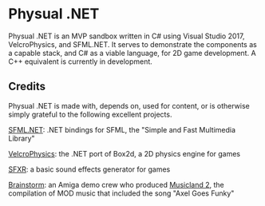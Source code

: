 # Physual .NET

Physual .NET is an MVP sandbox written in C# using Visual Studio 2017, VelcroPhysics, and SFML.NET.  It serves to demonstrate the components as a capable stack, and C# as a viable language, for 2D game development.  A C++ equivalent is currently in development.

## Credits
Physual .NET is made with, depends on, used for content, or is otherwise simply grateful to the following excellent projects.

[SFML.NET](https://www.sfml-dev.org/download/sfml.net): .NET bindings for SFML, the "Simple and Fast Multimedia Library"

[VelcroPhysics](https://github.com/VelcroPhysics/VelcroPhysics): the .NET port of Box2d, a 2D physics engine for games

[SFXR](http://www.drpetter.se/project_sfxr.html): a basic sound effects generator for games

[Brainstorm](http://brainstorm.untergrund.net): an Amiga demo crew who produced [Musicland 2](http://www.pouet.net/prod.php?which=9140), the compilation of MOD music that included the song "Axel Goes Funky"
